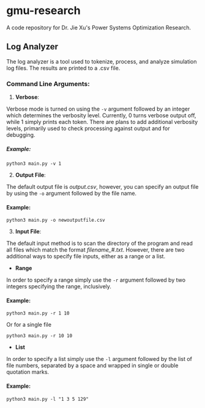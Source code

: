 # gmu-research
A code repository for Dr. Jie Xu's Power Systems Optimization Research.

## Log Analyzer

  The log analyzer is a tool used to tokenize, process, and analyze simulation log files. The results are printed to a .csv file. 
  
### Command Line Arguments:

1. **Verbose**: 

Verbose mode is turned on using the `-v` argument followed by an integer which determines the verbosity level. Currently, 0 turns verbose output off, while 1 simply prints each token. There are plans to add additional verbosity levels, primarily used to check processing against output and for debugging.

##### Example:

`python3 main.py -v 1`

2. **Output File**: 

The default output file is *output.csv*, however, you can specify an output file by using the `-o` argument followed by the file name.

#### Example:

`python3 main.py -o newoutputfile.csv`

3. **Input File**: 

The default input method is to scan the directory of the program and read all files which match the format *filename_#.txt*. However, there are two additional ways to specify file inputs, either as a range or a list.

   - **Range**

In order to specify a range simply use the `-r` argument followed by two integers specifying the range, inclusively. 

#### Example:

`python3 main.py -r 1 10`

Or for a single file

`python3 main.py -r 10 10`

   - **List**

In order to specify a list simply use the `-l` argument followed by the list of file numbers, separated by a space and wrapped in single or double quotation marks.

#### Example:

`python3 main.py -l "1 3 5 129"`
